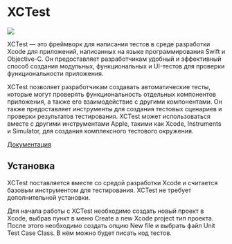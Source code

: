 # XCTest

![](https://raw.githubusercontent.com/qa-guru/knowledge-base/main/img/tools-java-plus/XCTest/xctest-wiremock.jpg)

XCTest — это фреймворк для написания тестов в среде разработки Xcode для приложений, написанных на языке программирования Swift и Objective-C. Он предоставляет разработчикам удобный и эффективный способ создания модульных, функциональных и UI-тестов для проверки функциональности приложения.

XCTest позволяет разработчикам создавать автоматические тесты, которые могут проверять функциональность отдельных компонентов приложения, а также его взаимодействие с другими компонентами. Он также предоставляет инструменты для создания тестовых сценариев и проверки результатов тестирования. XCTest может использоваться вместе с другими инструментами Apple, такими как Xcode, Instruments и Simulator, для создания комплексного тестового окружения.

[Документация](https://developer.apple.com/documentation/xctest)

## Установка 

XCTest поставляется вместе со средой разработки Xcode и считается базовым инструментом для тестирования. XCTest не требует дополнительной установки.

Для начала работы с XCTest необходимо создать новый проект в Xcode, выбрав пункт в меню Create a new Xcode project тип проекта. После этого необходимо создать опцию New file и выбрать файл Unit Test Case Class. В нём можно будет писать код тестов.
